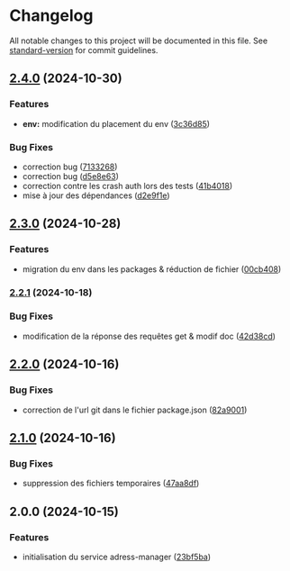 # Changelog

All notable changes to this project will be documented in this file. See [standard-version](https://github.com/conventional-changelog/standard-version) for commit guidelines.

## [2.4.0](https://github.com/Horus-Turboss-Finance/adress-manager/compare/v2.3.0...v2.4.0) (2024-10-30)


### Features

* **env:** modification du placement du env ([3c36d85](https://github.com/Horus-Turboss-Finance/adress-manager/commit/3c36d85e64fc7935e4fd035e446915a686a26bfa))


### Bug Fixes

* correction bug ([7133268](https://github.com/Horus-Turboss-Finance/adress-manager/commit/71332685efb599527e0eee7206d7ed001385b599))
* correction bug ([d5e8e63](https://github.com/Horus-Turboss-Finance/adress-manager/commit/d5e8e63ddaf1477a7930e221f3b3771a15f57803))
* correction contre les crash auth lors des tests ([41b4018](https://github.com/Horus-Turboss-Finance/adress-manager/commit/41b40184d14034121dcf5743abdf02f17ca9272c))
* mise à jour des dépendances ([d2e9f1e](https://github.com/Horus-Turboss-Finance/adress-manager/commit/d2e9f1e4e6103211b5f66612e4878b44641ac38d))

## [2.3.0](https://github.com/Horus-Turboss-Finance/adress-manager/compare/v2.2.1...v2.3.0) (2024-10-28)


### Features

* migration du env dans les packages & réduction de fichier ([00cb408](https://github.com/Horus-Turboss-Finance/adress-manager/commit/00cb4086026f91c9c8c35d6cc26ed5b315513fb0))

### [2.2.1](https://github.com/Horus-Turboss-Finance/adress-manager/compare/v2.2.0...v2.2.1) (2024-10-18)


### Bug Fixes

* modification de la réponse des requêtes get & modif doc ([42d38cd](https://github.com/Horus-Turboss-Finance/adress-manager/commit/42d38cda1cae46918f70499be514e3d08bf13e54))

## [2.2.0](https://github.com/Horus-Turboss-Finance/adress-manager/compare/v2.1.0...v2.2.0) (2024-10-16)


### Bug Fixes

* correction de l'url git dans le fichier package.json ([82a9001](https://github.com/Horus-Turboss-Finance/adress-manager/commit/82a9001422eb55e0561a6331228e286a42caabd1))

## [2.1.0](https://github.com/Horus-Turboss-Finance/adress-manager_micro-service/compare/v2.0.0...v2.1.0) (2024-10-16)


### Bug Fixes

* suppression des fichiers temporaires ([47aa8df](https://github.com/Horus-Turboss-Finance/adress-manager_micro-service/commit/47aa8dfb6e0776d7958bb7445af8e3725abdb150))

## 2.0.0 (2024-10-15)


### Features

* initialisation du service adress-manager ([23bf5ba](https://github.com/Horus-Turboss-Finance/adress-manager_micro-service/commit/23bf5bad5246f050c8418bf41b16535c0bdd0498))
